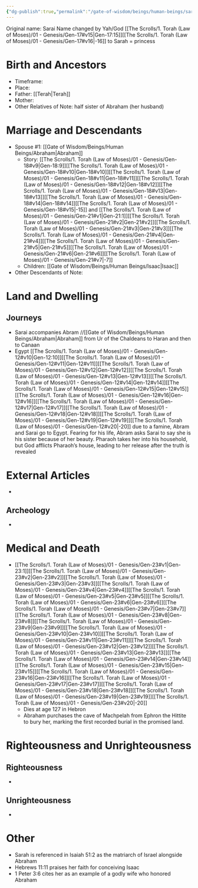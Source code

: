 ```yaml
---
{"dg-publish":true,"permalink":"/gate-of-wisdom/beings/human-beings/sarah/","tags":["#GateWisdom","Being","HumanBeing","S"]}
---
```


Original name: Sarai
Name changed by Yah/God [[The Scrolls/1. Torah (Law of Moses)/01 - Genesis/Gen-17#v15\|Gen-17:15]][[The Scrolls/1. Torah (Law of Moses)/01 - Genesis/Gen-17#v16\|-16]] to Sarah = princess
# Birth and Ancestors
- Timeframe:
- Place:
- Father: [[Terah\|Terah]]
- Mother:
- Other Relatives of Note: half sister of Abraham (her husband)  

# Marriage and Descendants
- Spouse #1: [[Gate of Wisdom/Beings/Human Beings/Abraham\|Abraham]]
	- Story: [[The Scrolls/1. Torah (Law of Moses)/01 - Genesis/Gen-18#v9\|Gen-18:9]][[The Scrolls/1. Torah (Law of Moses)/01 - Genesis/Gen-18#v10\|Gen-18#v10]][[The Scrolls/1. Torah (Law of Moses)/01 - Genesis/Gen-18#v11\|Gen-18#v11]][[The Scrolls/1. Torah (Law of Moses)/01 - Genesis/Gen-18#v12\|Gen-18#v12]][[The Scrolls/1. Torah (Law of Moses)/01 - Genesis/Gen-18#v13\|Gen-18#v13]][[The Scrolls/1. Torah (Law of Moses)/01 - Genesis/Gen-18#v14\|Gen-18#v14]][[The Scrolls/1. Torah (Law of Moses)/01 - Genesis/Gen-18#v15\|-15]] and [[The Scrolls/1. Torah (Law of Moses)/01 - Genesis/Gen-21#v1\|Gen-21:1]][[The Scrolls/1. Torah (Law of Moses)/01 - Genesis/Gen-21#v2\|Gen-21#v2]][[The Scrolls/1. Torah (Law of Moses)/01 - Genesis/Gen-21#v3\|Gen-21#v3]][[The Scrolls/1. Torah (Law of Moses)/01 - Genesis/Gen-21#v4\|Gen-21#v4]][[The Scrolls/1. Torah (Law of Moses)/01 - Genesis/Gen-21#v5\|Gen-21#v5]][[The Scrolls/1. Torah (Law of Moses)/01 - Genesis/Gen-21#v6\|Gen-21#v6]][[The Scrolls/1. Torah (Law of Moses)/01 - Genesis/Gen-21#v7\|-7]]
	- Children: [[Gate of Wisdom/Beings/Human Beings/Isaac\|Isaac]]
- Other Descendants of Note:  

# Land and Dwelling
## Journeys
- Sarai accompanies Abram //[[Gate of Wisdom/Beings/Human Beings/Abraham\|Abraham]] from Ur of the Chaldeans to Haran and then to Canaan
- Egypt [[The Scrolls/1. Torah (Law of Moses)/01 - Genesis/Gen-12#v10\|Gen-12:10]][[The Scrolls/1. Torah (Law of Moses)/01 - Genesis/Gen-12#v11\|Gen-12#v11]][[The Scrolls/1. Torah (Law of Moses)/01 - Genesis/Gen-12#v12\|Gen-12#v12]][[The Scrolls/1. Torah (Law of Moses)/01 - Genesis/Gen-12#v13\|Gen-12#v13]][[The Scrolls/1. Torah (Law of Moses)/01 - Genesis/Gen-12#v14\|Gen-12#v14]][[The Scrolls/1. Torah (Law of Moses)/01 - Genesis/Gen-12#v15\|Gen-12#v15]][[The Scrolls/1. Torah (Law of Moses)/01 - Genesis/Gen-12#v16\|Gen-12#v16]][[The Scrolls/1. Torah (Law of Moses)/01 - Genesis/Gen-12#v17\|Gen-12#v17]][[The Scrolls/1. Torah (Law of Moses)/01 - Genesis/Gen-12#v18\|Gen-12#v18]][[The Scrolls/1. Torah (Law of Moses)/01 - Genesis/Gen-12#v19\|Gen-12#v19]][[The Scrolls/1. Torah (Law of Moses)/01 - Genesis/Gen-12#v20\|-20]]   due to a famine, Abram and Sarai go to Egypt. Fearing for his life, Abram asks Sarai to say she is his sister because of her beauty. Pharaoh takes her into his household, but God afflicts Pharaoh’s house, leading to her release after the truth is revealed
# External Articles
- 

## Archeology
- 

# Medical and Death
- [[The Scrolls/1. Torah (Law of Moses)/01 - Genesis/Gen-23#v1\|Gen-23:1]][[The Scrolls/1. Torah (Law of Moses)/01 - Genesis/Gen-23#v2\|Gen-23#v2]][[The Scrolls/1. Torah (Law of Moses)/01 - Genesis/Gen-23#v3\|Gen-23#v3]][[The Scrolls/1. Torah (Law of Moses)/01 - Genesis/Gen-23#v4\|Gen-23#v4]][[The Scrolls/1. Torah (Law of Moses)/01 - Genesis/Gen-23#v5\|Gen-23#v5]][[The Scrolls/1. Torah (Law of Moses)/01 - Genesis/Gen-23#v6\|Gen-23#v6]][[The Scrolls/1. Torah (Law of Moses)/01 - Genesis/Gen-23#v7\|Gen-23#v7]][[The Scrolls/1. Torah (Law of Moses)/01 - Genesis/Gen-23#v8\|Gen-23#v8]][[The Scrolls/1. Torah (Law of Moses)/01 - Genesis/Gen-23#v9\|Gen-23#v9]][[The Scrolls/1. Torah (Law of Moses)/01 - Genesis/Gen-23#v10\|Gen-23#v10]][[The Scrolls/1. Torah (Law of Moses)/01 - Genesis/Gen-23#v11\|Gen-23#v11]][[The Scrolls/1. Torah (Law of Moses)/01 - Genesis/Gen-23#v12\|Gen-23#v12]][[The Scrolls/1. Torah (Law of Moses)/01 - Genesis/Gen-23#v13\|Gen-23#v13]][[The Scrolls/1. Torah (Law of Moses)/01 - Genesis/Gen-23#v14\|Gen-23#v14]][[The Scrolls/1. Torah (Law of Moses)/01 - Genesis/Gen-23#v15\|Gen-23#v15]][[The Scrolls/1. Torah (Law of Moses)/01 - Genesis/Gen-23#v16\|Gen-23#v16]][[The Scrolls/1. Torah (Law of Moses)/01 - Genesis/Gen-23#v17\|Gen-23#v17]][[The Scrolls/1. Torah (Law of Moses)/01 - Genesis/Gen-23#v18\|Gen-23#v18]][[The Scrolls/1. Torah (Law of Moses)/01 - Genesis/Gen-23#v19\|Gen-23#v19]][[The Scrolls/1. Torah (Law of Moses)/01 - Genesis/Gen-23#v20\|-20]]
	- Dies at age 127 in Hebron
	- Abraham purchases the cave of Machpelah from Ephron the Hittite to bury her, marking the first recorded burial in the promised land.

# Righteousness and Unrighteousness
## Righteousness
- 

## Unrighteousness
- 

# Other
- Sarah is referenced in Isaiah 51:2 as the matriarch of Israel alongside Abraham 
- Hebrews 11:11 praises her faith for conceiving Isaac
- 1 Peter 3:6 cites her as an example of a godly wife who honored Abraham
